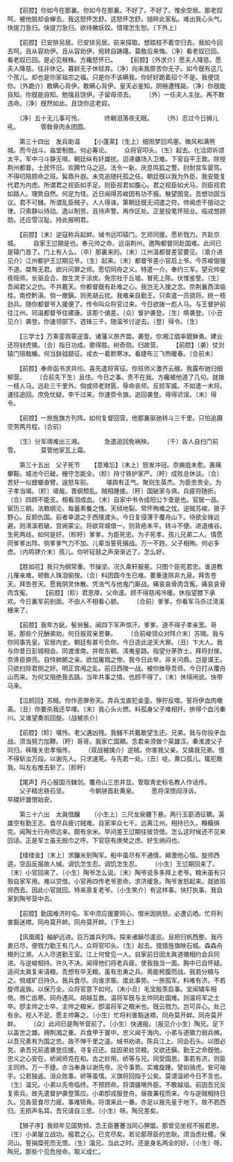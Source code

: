 <!-- { "loadSidebar": true } -->
　　【前腔】你如今在那裏。你如今在那裏。不好了。不好了。惟余空居。那老奴呵。被他脱却金蝉去。我这怒怀怎舒。这怒怀怎舒。搥碎此家私。难出我心头气。快提刀急归。快提刀急归。欲待撇妖奴。情理怎生恕。〔下外上〕 

　　【前腔】已安排另居。已安排另居。前来探取。想踏枝不着空归去。我如今回去呵。且从容劝伊。且从容劝伊。宛转自踌躇。莫敎后来悔。〔净〕看老奴已回。看老奴已回。是必见根株。方纔怒怀已。 
　　【前腔】〔外求介〕愿夫人降慈。愿夫人降慈。往非休记。暮龄无子休轻弃。〔净〕向来我原苦你无子。如今旣有这几个孩儿。却也是你家祖宗之福。只是你不该瞒我。你好好跪着招个不是。我便饶你。〔外跪介〕敢瞒心背伊。敢瞒心背伊。皇天必鉴知。阴殛遭残毙。〔净〕你旣能自知。你旣能自知。勉强且饶伊。子留母须去。 
　　〔外〕一任夫人主张。再不敢违命。〔净〕旣然如此。且饶你这老奴。 

　　〔净〕五十无儿事可怜。　　　　终朝泪落夜无眠。 
　　〔外〕忍过今日狮儿吼。　　　　管敎骨肉永团圆。 

　　第三十四出　发兵助温 
　　【小蓬莱】〔生上〕细雨梦回鸡塞。微风和满熊城。而今战斗。庙堂制胜。何必筹论。 
　　众将官叩头。〔生〕起去。化洽郊圻颂太平。军中刁斗静无喧。朝廷纵有奸雄扰。迢递疆场入卫难。下官自平王敦。除授荆州都督。士民怀旧。欢腾竹马之迎。法令一新。庆息鸣狐之警。尀耐宫车晏驾。不得叨陪顾命之班。髯鼎升遐。未克追随托孤之任。朝廷旣以我为外臣。我安能复代君为内虑。所谓君之视臣如手足。则臣视君如腹心。君之视臣如犬马。则臣视君如路人。理势自然。何足为怪。近日闻得苏峻因有功不报。觖望图变。吾想功固当议。君不可雠。所谓乱臣贼子。人人得诛。第朝廷旣无词遣之符。帅阃虑干擅动之律。只索静以待动。逸以制劳。且待声警。再作区处。正是投笔怀班业。临戎想顾勋。还应雪汉耻。持此报明君。 

　　【前腔】〔末〕逆寇称兵起衅。缄书远叩辕门。乞师同援。愿祈戮力。齐赴京城。 
　　自家王愆期是也。奉元帅之命。远诣荆州。邀陶都督同赴国难。此间已是辕门首了。门上有人么。〔卒〕那裏来的。〔末〕江州温都督差官要见。〔禀介进见介〕江州都护王愆期见爷。〔生〕起来。〔末〕都督爷差小官启上爷。今苏峻倔强不道。桀骜无君。欲兴问罪之师。愿切同舟之义。特遣一介。奉约三军。望元帅星夜班师。长驱会合。救生灵于涂炭。免宗社于丘墟。冒死上陈。伏惟鉴詧。〔生〕吾闻君父之仇。不共戴天。你都督旣有赴难之心。我岂无入援之念。奈荆襄西滨临桂。南控黔滇。倘一撤鎭。则羌胡云扰。我难亲自勤王。只索遣一员骁将。统一枝劲兵。随你都督爷入援便了。传令叫众将官过来。今日欲拨一彪人马。与王督护前往江州。同温都督爷往建康。该那个値差。〔众〕督护袭登。〔生〕唤袭登。〔小丑见介〕袭登。你速领部下。选锋三千。随温爷讨逆去。〔登〕得令。〔生〕 

　　【三学士】万乘銮舆蒙逆眚。诸藩义旅齐盟。袭登。你湘江倡率貔貅勇。建业还将豺虎擒。〔合〕指日功成。歌得胜。树奇勋。归故营。 
　　【前腔】〔袭〕仗剑辕门陪戟楯。何当鈇钺颛征。戎衣一着飮寒冰。看捷布三飞煦暖春。〔合前末〕 

　　【前腔】奉命函书求并纼。喜先遣将宵征。你班师义激齐云艘。我露布驰归细柳营。 
　　〔合前先下生〕且住。今日之事。责不在我。方纔被他道了几句。就拨一枝人马。远赴三千里外。倘或师老财匮。辱命丧师。反损军威。不如遣一末将。速往追回。庶免忧疑。李千过来。你速赍令旗。追回袭登。毋得迟误。〔末〕得令。 

　　【前腔】一旅旌旗方列阵。如何复督回营。他那裏驱驰转斗三千里。只怕追蹑空劳两月程。〔合前〕 

　　〔生〕分军靖难出三湘。　　　　急遣追回免祸殃。 
　　〔千〕各人自扫门前雪。　　　　莫管他家瓦上霜。 

　　第三十五出　父子死节 
　　【意难忘】〔末上〕怒发冲冠。奈痈疽未愈。裹痛攀鞍。城池今已破。栅守怎能全。〔眕〕持寸铁护家严。〔盱〕成败总休谈。〔合〕苦好一似螳螂奋臂。逞怒车前。 
　　堪舆有正气。聚则生英杰。为臣忠贵全。为子孝当竭。〔眕〕嗟哉。晋纲颓乱。贼相踵接。〔盱〕国破家与俱。兵疲将随折。〔合〕四顾不能支。相看泪成血。〔末〕自家中书令成阳公卞壸是也。官居一品。宦历三朝。法斁纲沦。每蓄素餐之愧。天倾地裂。常怀殉难之忱。逆贼苏峻。狼子野心。反颜仇国。前者幸退之于西陵渡头。今日复侵薄于覆舟山下。待欲全锋远避。则淸溪若破。宫阙蒙尘。将欲背城借一。则背疮未平。转斗不便。进退维谷。生死两歧。如何是好。〔眕盱〕爹爹。为臣死忠。为子死孝。孩儿兄弟二人。情愿同爹爹出阵。倘爹爹气力不加。儿辈当誓死搦战。万一不韪。父子相殉。何必多虑。〔内鸣锣介末〕孩儿。你听钲鼓之声渐渐近了。怎么好。 

　　【胜如花】我只为纲常重。节操坚。况久乘轩服冕。只图个臣死君忠。谁道教儿罹亲难。顿敎人珠泪偷按。〔合〕料团圆今生已难。要重逢除非九泉。拜吿苍天。拜吿苍天。愿我阴灵休散。凭浩气与他鬼门厮战。痛哀哀骨肉含寃。痛哀哀骨肉含寃。 
　　【前腔】〔眕〕君恩厚。父命邅。顾不得慈闱冷暖。休指望膝下承欢。今日裏军前别面。不由人不相看心颤。 
　　〔合前〕爹爹。你看军马杀过淸溪栅来了。 

　　【前腔】我年方龀。髻尙鬟。闻四下军声惊汗。爹爹。道不得子孝亲宽。哥哥。那些个兄酬弟劝。何日报双亲恩眷。 
　　〔合前峻领众对阵介末〕苏贼。我与你同事先皇。官居内史。朝廷有甚亏负你。今日造此逆天大罪。〔丑〕卞大人。我与你昔日彭城相会。同渡淮南。并辔东朝。淸夷皇路。指望分茅胙土。拜将封侯。奈谗臣庾亮。自恃肺腑之亲。欲加屠戮之惨。我今日此举。非关问鼎。岂是谋王。只欲扫除君侧之奸。明正宫闱之乱。前日西陵一战。被你挫辱吾师。今日打从覆舟山而来。为何又阻绝我去路。当年共事之情。也顾不得了。〔末〕休得闲说。快带马来。 

　　【泣颜回】苏贼。你作恶罪弥天。弄兵戈直犯金銮。狰狞反噬。誓将伊血肉噉脔。〔丑〕你要杀我还早哩。〔末〕我心头火燃。料孤身父子难相扞。拚得个血污秦川。又谁望奏凯回旋。〔战被杀介〕 

　　【前腔】〔眕〕堪怜。老父遘凶残。我雠不共戴敢望生还。兄弟。我与你投矛血战。须当努力加鞭。〔盱〕哥哥。我家亡国顚。念君亲须做个英雄汉。秦淮渡父子同归。秣陵关忠孝偕传。 
　　〔双战被擒介〕逆贼。你害我父亲。又擒我兄弟。恨不得斩汝万段。以谢先人。只求速死。与先君一处。〔丑〕唗。黄口孤儿。辄犯敢我。叫左右推去斩了。〔眕盱〕 

　　【尾声】丹心报国污雠剑。覆舟山三忠并显。管取靑史标名教人作话传。 
　　父子精忠铁石坚。　　　　今朝骈首赴黄泉。 
　　愿将深恨阎浮诉。　　　　早磔奸雄恨始安。 

　　第三十六出　太眞借饟 
　　〔小生上〕三尺龙泉腰下悬。两行玉筯洒征韀。英雄空有勤王志。食尽兵疲讨贼难。自家率众七千。远离江州。相持已久。糗糒俱完。闻陶士行舟师远来。颇有余米。早间差王愆期往彼贷借。怎么这时候还不见来回话。正是军士虽无脱巾之呼。下官窃有庚癸之虑。好生纳闷也。 

　　【缕缕金】〔末上〕求饟米到陶军。船中虽尽有不通情。顚激他心恼。旋师西逩。空函反报故人缄。调饥怎生忍。调饥怎生忍。 
　　〔小生〕王愆期回来了。〔末〕小官回来了。〔小生〕陶爷怎么说。〔末〕陶爷说多多拜上老爷。粮米虽有只彀自家军用。难以贷借。小官再四传老爷恩命。求济缓急。陶爷发怒起来。就欲班师西去。因此小官就回。特来禀复老爷。〔小生笑介〕有这样事。快打执事。我自家到陶爷营中去。 

　　【前腔】勤国难济时屯。军中须应援要同心。借米因挑怒。必遭讥哂。忙将利害豁迷襟。同舟莫开衅。同舟莫开衅。〔下生上〕 

　　【凤凰阁】舳舻远进。巨万雄兵列阵。探来诸鎭尽逡巡。且把归帆西整。我丹衷已尽。便戮力勤王有几人。众将官叩头。〔生〕起去。猎猎旌旗映石城。森森舟楫列江濒。人人尽道勤王室。江上何曾见一人。自家前日因太眞道徽相约会兵同进。与逆峻相持。许久不决。闻得他们将老兵疲。使我独当一面。胸中已自怀疑。适间太眞复来请粮。吾想有卒无粮。虽有忠勇之兵。焉能枵腹而战。我若分粮与之。倘或旷日持久。我兵食尽。向谁求赈。度此事势。一旅孤军。料难有济。不若旋师返旆。以保万全。众将官意下如何。〔末小旦〕毛宝殷羡启事。宝闻辅车相倚。唇亡齿寒。同舟遇风。胡越互救。温将军旣与主帅同赴国难。则温将军之士卒。卽主帅之士卒。主帅之粮米。卽温将军之粮米也。旣云戮力。岂可异心。处己有余。视人不足。愿主帅筹之。〔小生〕忙将利害豁迷襟。同舟莫开衅。同舟莫开衅。 
　　〔众〕此间已是陶爷营前了。〔小生〕快通报。〔报见介小生〕陶兄。足下以盖世之雄。拥荆湘之重。兵食甲于寰中。忠义闻于海内。小弟与道徽力弱兵微。以吾兄素有为国之忠。故不惮千里之遥。缄书劝进。陈兵江上。同会石头。以图必克。承吾兄前遣袭登应援。寻复召还。兹因弟处贷粮。又欲还鎭。勤王之命旣弛。忠义之心安在。峤闻师克在和。古之妙用。峤等与兄。同受国恩。事若有济。则臣主同祚。万一不捷。亦当奉身以谢先帝。况今事势。实难旋踵。譬如骑虎。安可袖手。公若独返。沮众败事。峤等虽懦。义旗将回指于公矣。莫谓温峤今日不言也。〔生〕温兄。小弟以先帝临终。不预顾命。将谓疆埸外臣。不敢越俎。前因吾兄反复索兵。故先遣督护袭登策应。小弟卽戎服登舟。昼夜兼程而来。今与逆贼相持日久。见各营食尽力疲。事难犄角。将谓来此一番。亦足以报先皇于地下。故不若西归。无损声名耳。吾兄请自三思。〔小生〕呀。陶兄差矣。 

　　【狮子序】我频年见国势倾。念王臣蹇蹇当同心狎盟。那曾见坐视不报君恩。〔生〕小弟屡立战功。报君之心。已克尽矣。若论那荩臣的忠耿。须当虑社稷。保河山。誓捐糜死而无恨。〔生〕温兄。当此之时。还是身名两全的好。〔小生〕呀。陶兄。那些个见危授命。取义成仁。 
